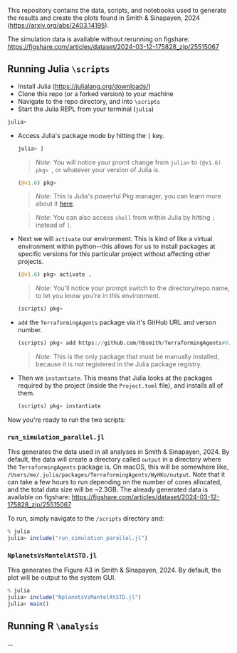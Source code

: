 This repository contains the data, scripts, and notebooks used to generate the results and create the plots found in Smith & Sinapayen, 2024 (https://arxiv.org/abs/2403.14195).

The simulation data is available without rerunning on figshare: https://figshare.com/articles/dataset/2024-03-12-175828_zip/25515067

## Running Julia `\scripts`

- Install Julia (https://julialang.org/downloads/)
- Clone this repo (or a forked version) to your machine
- Navigate to the repo directory, and into `\scripts`
- Start the Julia REPL from your terminal (`julia`)


```julia
julia> 
```

- Access Julia's package mode by hitting the `]` key. 

  ```julia
  julia> ]
  ```

  > *Note:* You will notice your promt change from `julia>` to `(@v1.6) pkg> `, or whatever your version of Julia is.

  ```julia
  (@v1.6) pkg> 
  ```

  > *Note*: This is Julia's powerful Pkg manager, you can learn more about it [here](https://docs.julialang.org/en/v1/stdlib/Pkg/).

  > *Note*: You can also access `shell` from within Julia by hitting `;` instead of `]`.

- Next we will `activate` our environment. This is kind of like a virtual environment within python--this allows for us to install packages at specific versions for this particular project without affecting other projects.

  ```julia
  (@v1.6) pkg> activate .
  ```

  > *Note:* You'll notice your prompt switch to the directory/repo name, to let you know you're in this environment. 

  ```julia
  (scripts) pkg>
  ```

- `add` the `TerraformingAgents` package via it's GitHub URL and verson number. 

  ```julia
  (scripts) pkg> add https://github.com/hbsmith/TerraformingAgents#0.1.0
  ```

  > *Note:* This is the only package that must be manually installed, because it is not registered in the Julia package registry. 

- Then we `instantiate`. This means that Julia looks at the packages required by the project (inside the `Project.toml` file), and installs all of them.

  ```julia
  (scripts) pkg> instantiate
  ```

Now you're ready to run the two scripts:

### `run_simulation_parallel.jl`

This generates the data used in all analyses in Smith & Sinapayen, 2024. By default, the data will create a directory called `output` in a directory where the `TerraformingAgents` package is. On macOS, this will be somewhere like, `/Users/me/.julia/packages/TerraformingAgents/WyHKo/output`. Note that it can take a few hours to run depending on the number of cores allocated, and the total data size will be ~2.3GB. The already generated data is available on figshare: https://figshare.com/articles/dataset/2024-03-12-175828_zip/25515067

To run, simply navigate to the `/scripts` directory and:

``` julia
% julia
julia> include("run_simulation_parallel.jl")
```

### `NplanetsVsMantelAtSTD.jl`

This generates the Figure A3 in Smith & Sinapayen, 2024. By default, the plot will be output to the system GUI.

```julia
% julia
julia> include("NplanetsVsMantelAtSTD.jl")
julia> main()
```

## Running R `\analysis`

...
